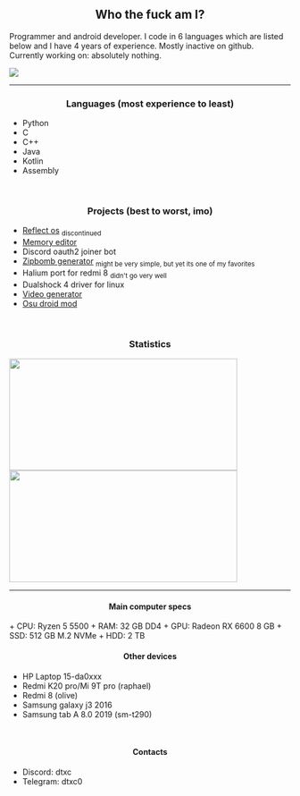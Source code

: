 <h2 align="center">Who the fuck am I?</h2>
Programmer and android developer. I code in 6 languages which are listed below and I have 4 years of experience. Mostly inactive on github. <br>
Currently working on: absolutely nothing.

![](https://komarev.com/ghpvc/?username=dtxc)
<hr>
<h3 align="center">Languages (most experience to least)</h3>

+ Python
+ C
+ C++
+ Java
+ Kotlin
+ Assembly

<br>

<h3 align="center">Projects (best to worst, imo)</h3>

+ [Reflect os](https://github.com/dtxc/reflect-os) <sub>discontinued</sub>
+ [Memory editor](https://github.com/dtxc/memory-editor)
+ Discord oauth2 joiner bot
+ [Zipbomb generator](https://github.com/dtxc/zipbomb-generator) <sub>might be very simple, but yet its one of my favorites</sub>
+ Halium port for redmi 8 <sub>didn't go very well</sub>
+ Dualshock 4 driver for linux
+ [Video generator](https://github.com/dtxc/video-generator)
+ [Osu droid mod](https://github.com/dtxc/osu-droid-mod)

<br>

<h3 align="center">Statistics</h3>
<img align="center" width="90%" height="200" src="https://github-readme-stats.vercel.app/api/top-langs/?username=dtxc&&layout=compact&langs_count=6&theme=dark">
<img align="center" width="90%" height="200" src="https://github-readme-stats.vercel.app/api?username=dtxc&show_icons=true&hide_border=false&line_height=20&show_owner=true&theme=dark"/>

<hr>

<h4 align="center">Main computer specs</h4>
+ CPU: Ryzen 5 5500
+ RAM: 32 GB DD4
+ GPU: Radeon RX 6600 8 GB
+ SSD: 512 GB M.2 NVMe
+ HDD: 2 TB

<h4 align="center">Other devices</h4>

+ HP Laptop 15-da0xxx
+ Redmi K20 pro/Mi 9T pro (raphael)
+ Redmi 8 (olive)
+ Samsung galaxy j3 2016
+ Samsung tab A 8.0 2019 (sm-t290)

<br>

<h4 align="center">Contacts</h4>

+ Discord: dtxc
+ Telegram: dtxc0
